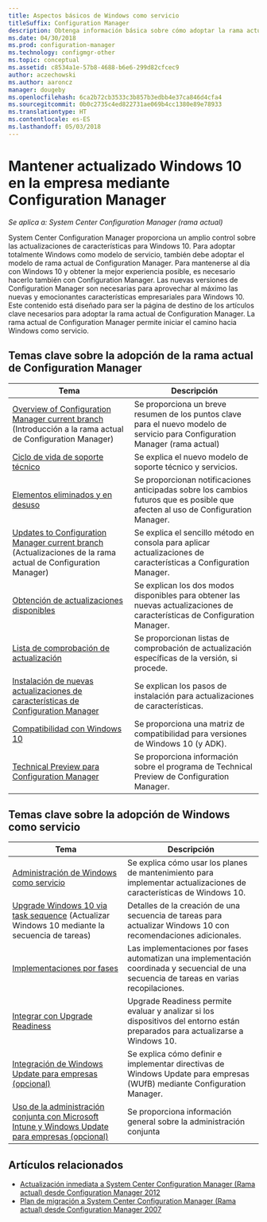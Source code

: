 ```yaml
---
title: Aspectos básicos de Windows como servicio
titleSuffix: Configuration Manager
description: Obtenga información básica sobre cómo adoptar la rama actual de Configuration Manager para admitir Windows como servicio.
ms.date: 04/30/2018
ms.prod: configuration-manager
ms.technology: configmgr-other
ms.topic: conceptual
ms.assetid: c8534a1e-57b8-4688-b6e6-299d82cfcec9
author: aczechowski
ms.author: aaroncz
manager: dougeby
ms.openlocfilehash: 6ca2b72cb3533c3b857b3edbb4e37ca846d4cfa4
ms.sourcegitcommit: 0b0c2735c4ed822731ae069b4cc1380e89e78933
ms.translationtype: HT
ms.contentlocale: es-ES
ms.lasthandoff: 05/03/2018
---
```

# <a name="keep-windows-10-up-to-date-in-the-enterprise-using-configuration-manager"></a>Mantener actualizado Windows 10 en la empresa mediante Configuration Manager

*Se aplica a: System Center Configuration Manager (rama actual)*

System Center Configuration Manager proporciona un amplio control sobre las actualizaciones de características para Windows 10. Para adoptar totalmente Windows como modelo de servicio, también debe adoptar el modelo de rama actual de Configuration Manager. Para mantenerse al día con Windows 10 y obtener la mejor experiencia posible, es necesario hacerlo también con Configuration Manager. Las nuevas versiones de Configuration Manager son necesarias para aprovechar al máximo las nuevas y emocionantes características empresariales para Windows 10. Este contenido está diseñado para ser la página de destino de los artículos clave necesarios para adoptar la rama actual de Configuration Manager. La rama actual de Configuration Manager permite iniciar el camino hacia Windows como servicio.

## <a name="key-topics-about-adopting-configuration-manager-current-branch"></a>Temas clave sobre la adopción de la rama actual de Configuration Manager

| Tema        | Descripción          | 
| ------------- |-------------|
|[Overview of Configuration Manager current branch](/sccm/core/plan-design/changes/whats-new-incremental-versions) (Introducción a la rama actual de Configuration Manager)|Se proporciona un breve resumen de los puntos clave para el nuevo modelo de servicio para Configuration Manager (rama actual)|
|[Ciclo de vida de soporte técnico](/sccm/core/servers/manage/current-branch-versions-supported)|Se explica el nuevo modelo de soporte técnico y servicios.|
|[Elementos eliminados y en desuso](/sccm//core/plan-design/changes/deprecated/removed-and-deprecated)|Se proporcionan notificaciones anticipadas sobre los cambios futuros que es posible que afecten al uso de Configuration Manager.|
|[Updates to Configuration Manager current branch](/sccm/core/servers/manage/updates) (Actualizaciones de la rama actual de Configuration Manager)|Se explica el sencillo método en consola para aplicar actualizaciones de características a Configuration Manager.|
|[Obtención de actualizaciones disponibles](/sccm/core/servers/manage/install-in-console-updates#get-available-updates)|Se explican los dos modos disponibles para obtener las nuevas actualizaciones de características de Configuration Manager.|
|[Lista de comprobación de actualización](/sccm/core/servers/manage/install-in-console-updates#bkmk_beforeinstall)|Se proporcionan listas de comprobación de actualización específicas de la versión, si procede.| 
|[Instalación de nuevas actualizaciones de características de Configuration Manager](/sccm/core/servers/manage/install-in-console-updates#bkmk_install)|Se explican los pasos de instalación para actualizaciones de características.|
|[Compatibilidad con Windows 10](/sccm/core/plan-design/configs/support-for-windows-10)|Se proporciona una matriz de compatibilidad para versiones de Windows 10 (y ADK).|
|[Technical Preview para Configuration Manager](/sccm/core/get-started/technical-preview)|Se proporciona información sobre el programa de Technical Preview de Configuration Manager.|


## <a name="key-topics-about-adopting-windows-as-a-service"></a>Temas clave sobre la adopción de Windows como servicio
| Tema        | Descripción          | 
| ------------- |-------------|
|[Administración de Windows como servicio](/sccm/osd/deploy-use/manage-windows-as-a-service)|Se explica cómo usar los planes de mantenimiento para implementar actualizaciones de características de Windows 10.|
|[Upgrade Windows 10 via task sequence](/sccm/osd/deploy-use/create-a-task-sequence-to-upgrade-an-operating-system) (Actualizar Windows 10 mediante la secuencia de tareas)|Detalles de la creación de una secuencia de tareas para actualizar Windows 10 con recomendaciones adicionales.|
|[Implementaciones por fases](/sccm/osd/deploy-use/create-phased-deployment-for-task-sequence)|Las implementaciones por fases automatizan una implementación coordinada y secuencial de una secuencia de tareas en varias recopilaciones.|  
|[Integrar con Upgrade Readiness](/sccm/core/clients/manage/upgrade/upgrade-analytics)|Upgrade Readiness permite evaluar y analizar si los dispositivos del entorno están preparados para actualizarse a Windows 10.| 
|[Integración de Windows Update para empresas (opcional)](/sccm/sum/deploy-use/integrate-windows-update-for-business-windows-10)|Se explica cómo definir e implementar directivas de Windows Update para empresas (WUfB) mediante Configuration Manager.|
|[Uso de la administración conjunta con Microsoft Intune y Windows Update para empresas (opcional)](/sccm/core/clients/manage/co-management-overview)|Se proporciona información general sobre la administración conjunta| 


## <a name="related-articles"></a>Artículos relacionados

- [Actualización inmediata a System Center Configuration Manager (Rama actual) desde Configuration Manager 2012](/sccm/core/servers/deploy/install/upgrade-to-configuration-manager)
- [Plan de migración a System Center Configuration Manager (Rama actual) desde Configuration Manager 2007](/sccm/core/migration/planning-for-migration)